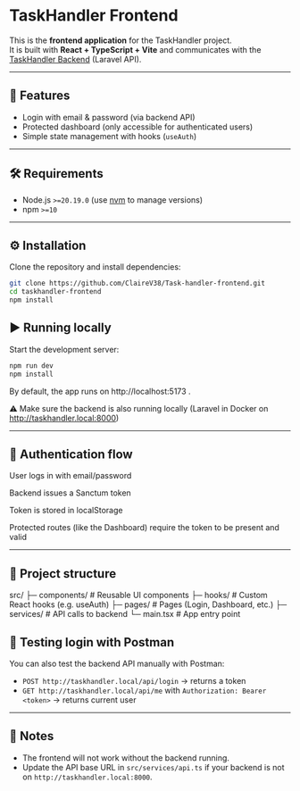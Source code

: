 # TaskHandler Frontend

This is the **frontend application** for the TaskHandler project.  
It is built with **React + TypeScript + Vite** and communicates with the [TaskHandler Backend](https://github.com/ClaireV38/Task-handler-backend) (Laravel API).

---

## 🚀 Features
- Login with email & password (via backend API)
- Protected dashboard (only accessible for authenticated users)
- Simple state management with hooks (`useAuth`)

---

## 🛠 Requirements
- Node.js `>=20.19.0` (use [nvm](https://github.com/nvm-sh/nvm) to manage versions)
- npm `>=10`

---

## ⚙️ Installation

Clone the repository and install dependencies:

```bash
git clone https://github.com/ClaireV38/Task-handler-frontend.git
cd taskhandler-frontend
npm install
```

## ▶️ Running locally

Start the development server:
```bash
npm run dev
npm install
```
By default, the app runs on http://localhost:5173
.

⚠️ Make sure the backend
 is also running locally (Laravel in Docker on http://taskhandler.local:8000)


---

## 🔑 Authentication flow

User logs in with email/password

Backend issues a Sanctum token

Token is stored in localStorage

Protected routes (like the Dashboard) require the token to be present and valid

---

## 📂 Project structure

src/
├─ components/ # Reusable UI components
├─ hooks/ # Custom React hooks (e.g. useAuth)
├─ pages/ # Pages (Login, Dashboard, etc.)
├─ services/ # API calls to backend
└─ main.tsx # App entry point

## 🧪 Testing login with Postman

You can also test the backend API manually with Postman:

- `POST http://taskhandler.local/api/login` → returns a token  
- `GET http://taskhandler.local/api/me` with `Authorization: Bearer <token>` → returns current user  

---

## 📌 Notes

- The frontend will not work without the backend running.  
- Update the API base URL in `src/services/api.ts` if your backend is not on `http://taskhandler.local:8000`.  

